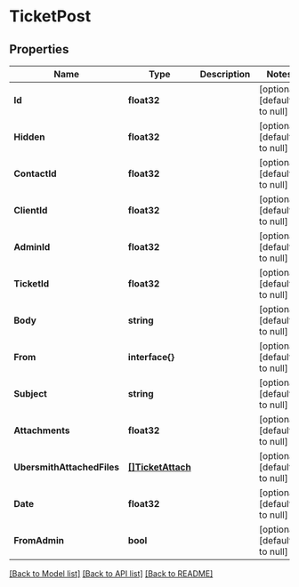 # TicketPost

## Properties
Name | Type | Description | Notes
------------ | ------------- | ------------- | -------------
**Id** | **float32** |  | [optional] [default to null]
**Hidden** | **float32** |  | [optional] [default to null]
**ContactId** | **float32** |  | [optional] [default to null]
**ClientId** | **float32** |  | [optional] [default to null]
**AdminId** | **float32** |  | [optional] [default to null]
**TicketId** | **float32** |  | [optional] [default to null]
**Body** | **string** |  | [optional] [default to null]
**From** | **interface{}** |  | [optional] [default to null]
**Subject** | **string** |  | [optional] [default to null]
**Attachments** | **float32** |  | [optional] [default to null]
**UbersmithAttachedFiles** | [**[]TicketAttach**](TicketAttach.md) |  | [optional] [default to null]
**Date** | **float32** |  | [optional] [default to null]
**FromAdmin** | **bool** |  | [optional] [default to null]

[[Back to Model list]](../README.md#documentation-for-models) [[Back to API list]](../README.md#documentation-for-api-endpoints) [[Back to README]](../README.md)


